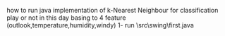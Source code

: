how to run java implementation of k-Nearest Neighbour for classification play or not in this day basing to 4 feature (outlook,temperature,humidity,windy)
1- run \src\swing\first.java
